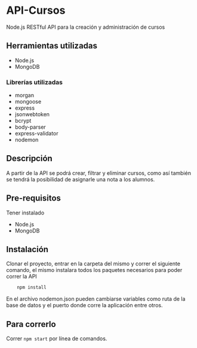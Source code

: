 # API-Cursos
Node.js RESTful API para la creación y administración de cursos

## Herramientas utilizadas
- Node.js
- MongoDB

### Librerías utilizadas
- morgan
- mongoose
- express
- jsonwebtoken
- bcrypt
- body-parser
- express-validator
- nodemon

## Descripción
A partir de la API se podrá crear, filtrar y eliminar cursos, como así también se tendrá la posibilidad de asignarle una nota a los alumnos.

## Pre-requisitos
Tener instalado
- Node.js
- MongoDB

## Instalación
Clonar el proyecto, entrar en la carpeta del mismo y correr el siguiente comando, el mismo instalara todos los paquetes necesarios para poder correr la API
```bash
    npm install
```
En el archivo nodemon.json pueden cambiarse variables como ruta de la base de datos y el puerto donde corre la aplicación entre otros.

## Para correrlo
Correr `npm start` por línea de comandos.
